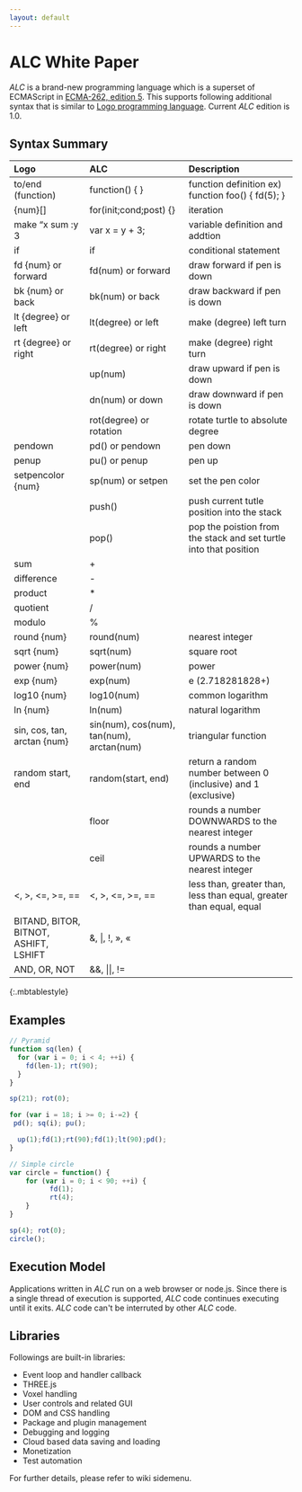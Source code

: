 ```yaml
---
layout: default
---
```


# [](#header-1)ALC White Paper

_ALC_ is a brand-new programming language which is a superset of ECMAScript in [ECMA-262, edition 5](http://www.ecma-international.org/ecma-262/5.1/). This supports following additional syntax that is similar to [Logo programming language](http://en.wikipedia.org/wiki/Logo_(programming_language)). Current _ALC_ edition is 1.0.

## [](#header-2)Syntax Summary

| Logo | ALC | Description |
|:---|:---|:---|
| to/end (function)    | function() { }       | function definition ex) function foo() { fd(5); }|
| {num}[]              | for(init;cond;post) {}| iteration|
| make “x sum :y 3     | var x = y + 3;       | variable definition and addtion|
| if                   | if                   | conditional statement|
| fd {num} or forward  | fd(num) or forward   | draw forward if pen is down|
| bk {num} or back     | bk(num) or back      | draw backward if pen is down|
| lt {degree} or left  | lt(degree) or left   | make (degree) left turn|
| rt {degree} or right | rt(degree) or right  | make (degree) right turn|
|                      |up(num)              | draw upward if pen is down|
|                      | dn(num) or down      | draw downward if pen is down|
|                      | rot(degree) or rotation| rotate turtle to absolute degree|
| pendown              | pd() or pendown      | pen down|
| penup                | pu() or penup        | pen up|
| setpencolor {num}    | sp(num) or setpen    | set the pen color|
|                      | push()               | push current tutle position into the stack|
|                      | pop()                | pop the poistion from the stack and set turtle into that position|
| sum                  | +                    |   |
| difference           | -                    |   |
| product              | \*                   |   |
| quotient             | /                    |   |
| modulo               | %                    |   |
| round {num}          | round(num)           | nearest integer|
| sqrt {num}           | sqrt(num)            | square root|
| power {num}          | power(num)           | power  |
| exp {num}            | exp(num)             | e (2.718281828+)|
| log10 {num}          | log10(num)           | common logarithm|
| ln {num}             | ln(num)              | natural logarithm|
| sin, cos, tan, arctan {num}| sin(num), cos(num), tan(num), arctan(num)| triangular function|
| random start, end    | random(start, end)   | return a random number between 0 (inclusive) and 1 (exclusive)|
|                      | floor                | rounds a number DOWNWARDS to the nearest integer|
|                      | ceil                 | rounds a number UPWARDS to the nearest integer|
| <, >, <=, >=, ==     | <, >, <=, >=, ==     |   less than, greater than, less than equal, greater than equal, equal|
| BITAND, BITOR, BITNOT, ASHIFT, LSHIFT|  &, \|, !, », « |   |
| AND, OR, NOT   | &&, \|\|, !=         |   |
{:.mbtablestyle}

## [](#header-2)Examples

```js
// Pyramid
function sq(len) {
  for (var i = 0; i < 4; ++i) {
    fd(len-1); rt(90);
  }
}

sp(21); rot(0);

for (var i = 18; i >= 0; i-=2) {
 pd(); sq(i); pu();

  up(1);fd(1);rt(90);fd(1);lt(90);pd();
}
```

```js
// Simple circle
var circle = function() {
    for (var i = 0; i < 90; ++i) {
          fd(1);
          rt(4);
    }
}

sp(4); rot(0);
circle();
```
## [](#header-2)Execution Model

Applications written in _ALC_ run on a web browser or node.js.
Since there is a single thread of execution is supported, _ALC_ code continues executing until it exits.  _ALC_ code can't be interruted by other _ALC_ code.

## [](#header-2)Libraries

Followings are built-in libraries:

* Event loop and handler callback
* THREE.js
* Voxel handling
* User controls and related GUI
* DOM and CSS handling
* Package and plugin management
* Debugging and logging
* Cloud based data saving and loading
* Monetization
* Test automation

For further details, please refer to wiki sidemenu.
